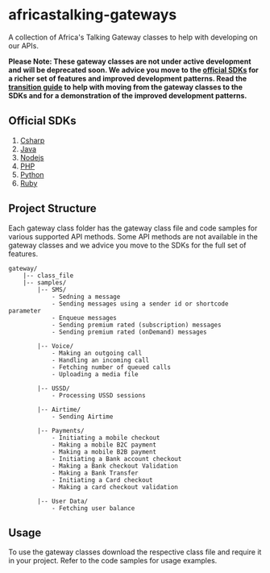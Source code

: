 # africastalking-gateways

A collection of Africa's Talking Gateway classes to help with developing on our APIs.

**Please Note: These gateway classes are not under active development and will be deprecated soon. We advice you move to the [official SDKs](#official-sdks) for a richer set of features and improved development patterns. Read the [transition guide](https://blog.africastalking.com/) to help with moving from the gateway classes to the SDKs and for a demonstration of the improved development patterns.**

## Official SDKs
1. [Csharp](https://github.com/AfricasTalkingLtd/africastalking.Net)
2. [Java](https://github.com/AfricasTalkingLtd/africastalking-java)
3. [Nodejs](https://github.com/AfricasTalkingLtd/africastalking-node.js)
4. [PHP](https://github.com/AfricasTalkingLtd/africastalking-php)
5. [Python](https://github.com/AfricasTalkingLtd/africastalking-python)
6. [Ruby](https://github.com/AfricasTalkingLtd/africastalking-ruby)

## Project Structure

Each gateway class folder has the gateway class file and code samples for various supported API methods. Some API methods are not available in the gateway classes and we advice you move to the SDKs for the full set of features.

```
gateway/
    |-- class_file
    |-- samples/
        |-- SMS/
            - Sedning a message
            - Sending messages using a sender id or shortcode parameter
            - Enqueue messages
            - Sending premium rated (subscription) messages
            - Sending premium rated (onDemand) messages

        |-- Voice/
            - Making an outgoing call
            - Handling an incoming call
            - Fetching number of queued calls
            - Uploading a media file

        |-- USSD/
            - Processing USSD sessions

        |-- Airtime/
            - Sending Airtime

        |-- Payments/
            - Initiating a mobile checkout
            - Making a mobile B2C payment
            - Making a mobile B2B payment
            - Initiating a Bank account checkout
            - Making a Bank checkout Validation
            - Making a Bank Transfer
            - Initiating a Card checkout
            - Making a card checkout validation

        |-- User Data/
            - Fetching user balance
```

## Usage

To use the gateway classes download the respective class file and require it in your project. Refer to the code samples for usage examples.

